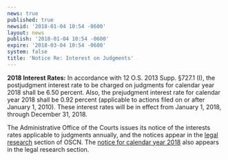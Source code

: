 ```yaml
---
news: true
published: true
newsid: '2018-01-04 10:54 -0600'
layout: news
publish: '2018-01-04 10:54 -0600'
expire: '2018-03-04 10:54 -0600'
system: false
title: 'Notice Re: Interest on Judgments'
---
```

**2018 Interest Rates:** In accordance with 12 O.S. 2013 Supp. §727.1 (I), the postjudgment interest rate to be charged on judgments for calendar year 2018 shall be 6.50 percent. Also, the prejudgment interest rate for calendar year 2018 shall be 0.92 percent (applicable to actions filed on or after January 1, 2010). These interest rates will be in effect from January 1, 2018, through December 31, 2018.

The Administrative Office of the Courts issues its notice of the interests rates applicable to judgments annually, and the notices appear in the <a href="http://www.oscn.net/applications/oscn/index.asp?ftdb=STOKIN&amp;level=1" target="_blank">legal research</a> section of OSCN. The <a href="http://www.oscn.net/applications/oscn/DeliverDocument.asp?CiteID=481722" target="_blank">notice for calendar year 2018</a> also appears in the legal research section.
